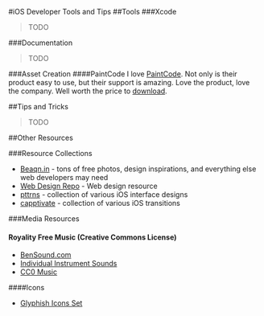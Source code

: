 #iOS Developer Tools and Tips
##Tools
###Xcode
> TODO

###Documentation
> TODO

###Asset Creation
####PaintCode
I love [PaintCode](http://www.paintcodeapp.com/).  Not only is their product easy to use, but their support is amazing.  Love the product, love the company.  Well worth the price to [download](http://www.paintcodeapp.com/).

##Tips and Tricks
> TODO

##Other Resources

###Resource Collections
* [Beaqn.in](http://beaqn.in/webdesign/) - tons of free photos, design inspirations, and everything else web developers may need
* [Web Design Repo](http://www.webdesignrepo.com/) - Web design resource
* [pttrns](http://pttrns.com) - collection of various iOS interface designs
* [capptivate](http://capptivate.co) - collection of various iOS transitions

###Media Resources
#### Royality Free Music (Creative Commons License)
* [BenSound.com](http://www.bensound.com/)
* [Individual Instrument Sounds](http://theremin.music.uiowa.edu/MIS.html)
* [CC0 Music](https://archive.org/details/uncopyrighted-music)

####Icons
* [Glyphish Icons Set]()